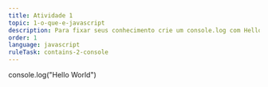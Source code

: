 ```yaml
---
title: Atividade 1
topic: 1-o-que-e-javascript
description: Para fixar seus conhecimento crie um console.log com Hello World, semelhante ao que ja tem escrito.
order: 1
language: javascript
ruleTask: contains-2-console
---
```

console.log("Hello World")
